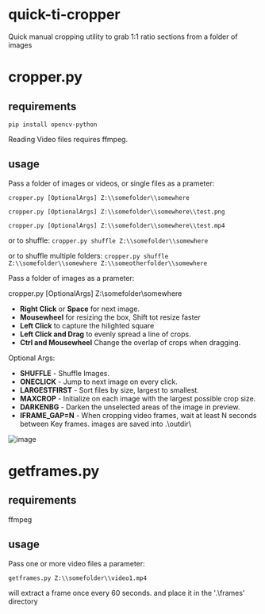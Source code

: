 # quick-ti-cropper
Quick manual cropping utility to grab 1:1 ratio sections from a folder of images

# cropper.py

## requirements

`pip install opencv-python`

Reading Video files requires ffmpeg.

## usage

Pass a folder of images or videos, or single files  as a prameter:

`cropper.py [OptionalArgs] Z:\\somefolder\\somewhere`

`cropper.py [OptionalArgs] Z:\\somefolder\\somewhere\\test.png`

`cropper.py [OptionalArgs] Z:\\somefolder\\somewhere\\test.mp4`

or to shuffle:
`cropper.py shuffle Z:\\somefolder\\somewhere`

or to shuffle multiple folders:
`cropper.py shuffle Z:\\somefolder\\somewhere Z:\\someotherfolder\\somewhere`

Pass a folder of images as a prameter:

cropper.py [OptionalArgs] Z:\\somefolder\\somewhere

 - **Right Click** or **Space** for next image.
 - **Mousewheel** for resizing the box, Shift tot resize faster
 - **Left Click** to capture the hilighted square
 - **Left Click and Drag** to evenly spread a line of crops.
 - **Ctrl and Mousewheel** Change the overlap of crops when dragging.

Optional Args:

 - **SHUFFLE** - Shuffle Images.
 - **ONECLICK** - Jump to next image on every click.
 - **LARGESTFIRST** - Sort files by size, largest to smallest.
 - **MAXCROP** - Initialize on each image with the largest possible crop size.
 - **DARKENBG** - Darken the unselected areas of the image in preview.
 - **IFRAME_GAP=N** - When cropping video frames, wait at least N seconds between Key frames.
images are saved into .\\outdir\\

![image](https://user-images.githubusercontent.com/35278260/196969198-acc055e0-a77d-4db4-9e97-f1e836bd2f90.png)

# getframes.py

## requirements

ffmpeg

## usage

Pass one or more video files a parameter:

`getframes.py Z:\\somefolder\\video1.mp4`

will extract a frame once every 60 seconds. and place it in the '.\frames\' directory
